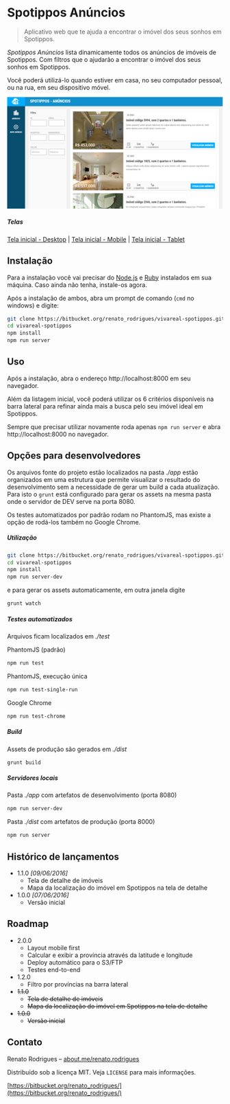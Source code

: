# Spotippos Anúncios
> Aplicativo web que te ajuda a encontrar o imóvel dos seus sonhos em Spotippos.

*Spotippos Anúncios* lista dinamicamente todos os anúncios de imóveis de Spotippos. Com filtros que o ajudarão a encontrar o imóvel dos seus sonhos em Spotippos. 

Você poderá utilizá-lo quando estiver em casa, no seu computador pessoal, ou na rua, em seu dispositivo móvel.

![Tela inicial - Desktop](docs/main-screen_desktop.png)

##### Telas
[Tela inicial - Desktop](docs/main-screen_desktop.png) | [Tela inicial - Mobile](docs/main-screen_mobile.png) | [Tela inicial - Tablet](docs/main-screen_tablet.png)

## Instalação
Para a instalação você vai precisar do [Node.js](https://nodejs.org/en/) e [Ruby](https://www.ruby-lang.org/pt/) instalados em sua máquina. Caso ainda não tenha, instale-os agora.

Após a instalação de ambos, abra um prompt de comando (`cmd` no windows) e digite:

```sh
git clone https://bitbucket.org/renato_rodrigues/vivareal-spotippos.git
cd vivareal-spotippos
npm install
npm run server
```

## Uso
Após a instalação, abra o endereço http://localhost:8000 em seu navegador.

Além da listagem inicial, você poderá utilizar os 6 critérios disponíveis na barra lateral para refinar ainda mais a busca pelo seu imóvel ideal em Spotippos.

Sempre que precisar utilizar novamente roda apenas `npm run server` e abra http://localhost:8000 no navegador.

## Opções para desenvolvedores

Os arquivos fonte do projeto estão localizados na pasta *./app* estão organizados em uma estrutura que permite visualizar o resultado do desenvolvimento sem a necessidade de gerar um build a cada atualização. Para isto o `grunt` está configurado para gerar os assets na mesma pasta onde o servidor de DEV serve na porta 8080. 

Os testes automatizados por padrão rodam no PhantomJS, mas existe a opção de rodá-los também no Google Chrome.



##### Utilização

```sh
git clone https://bitbucket.org/renato_rodrigues/vivareal-spotippos.git
cd vivareal-spotippos
npm install
npm run server-dev
```
e para gerar os assets automaticamente, em outra janela digite

```sh
grunt watch
```

##### Testes automatizados
Arquivos ficam localizados em *./test*

PhantomJS (padrão)
```sh
npm run test
```
PhantomJS, execução única
```sh
npm run test-single-run
```
Google Chrome
```sh
npm run test-chrome
```

##### Build
Assets de produção são gerados em *./dist*

```sh
grunt build
```

##### Servidores locais
Pasta *./app* com artefatos de desenvolvimento (porta 8080)
```sh
npm run server-dev
```

Pasta *./dist* com artefatos de produção (porta 8000)
```sh
npm run server
```

## Histórico de lançamentos

* 1.1.0 _[09/06/2016]_
    * Tela de detalhe de imóveis
    * Mapa da localização do imóvel em Spotippos na tela de detalhe
* 1.0.0 _[07/06/2016]_
    * Versão inicial

## Roadmap
* 2.0.0
    * Layout mobile first
    * Calcular e exibir a província através da latitude e longitude
    * Deploy automático para o S3/FTP
    * Testes end-to-end
* 1.2.0
    * Filtro por províncias na barra lateral
* ~~1.1.0~~
    * ~~Tela de detalhe de imóveis~~
    * ~~Mapa da localização do imóvel em Spotippos na tela de detalhe~~
* ~~1.0.0~~ 
    * ~~Versão inicial~~

## Contato

Renato Rodrigues – [about.me/renato.rodrigues](https://about.me/renato.rodrigues)

Distribuído sob a licença MIT. Veja `LICENSE` para mais informações.

[https://bitbucket.org/renato_rodrigues/](https://bitbucket.org/renato_rodrigues/)
